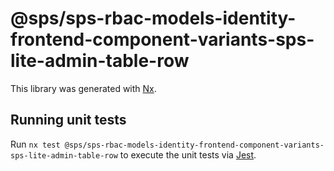 # @sps/sps-rbac-models-identity-frontend-component-variants-sps-lite-admin-table-row

This library was generated with [Nx](https://nx.dev).

## Running unit tests

Run `nx test @sps/sps-rbac-models-identity-frontend-component-variants-sps-lite-admin-table-row` to execute the unit tests via [Jest](https://jestjs.io).
